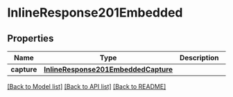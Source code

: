 # InlineResponse201Embedded

## Properties
Name | Type | Description | Notes
------------ | ------------- | ------------- | -------------
**capture** | [**InlineResponse201EmbeddedCapture**](InlineResponse201EmbeddedCapture.md) |  | [optional] 

[[Back to Model list]](../README.md#documentation-for-models) [[Back to API list]](../README.md#documentation-for-api-endpoints) [[Back to README]](../README.md)


